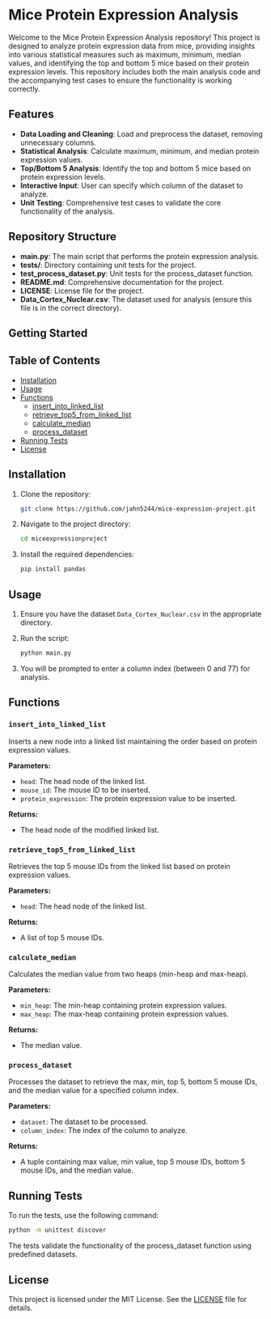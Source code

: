 # Mice Protein Expression Analysis

Welcome to the Mice Protein Expression Analysis repository! This project is designed to analyze protein expression data from mice, providing insights into various statistical measures such as maximum, minimum, median values, and identifying the top and bottom 5 mice based on their protein expression levels. This repository includes both the main analysis code and the accompanying test cases to ensure the functionality is working correctly.

## Features

- **Data Loading and Cleaning**: Load and preprocess the dataset, removing unnecessary columns.
- **Statistical Analysis**: Calculate maximum, minimum, and median protein expression values.
- **Top/Bottom 5 Analysis**: Identify the top and bottom 5 mice based on protein expression levels.
- **Interactive Input**: User can specify which column of the dataset to analyze.
- **Unit Testing**: Comprehensive test cases to validate the core functionality of the analysis.

## Repository Structure

- **main.py**: The main script that performs the protein expression analysis.
- **tests/**: Directory containing unit tests for the project.
- **test_process_dataset.py**: Unit tests for the process_dataset function.
- **README.md**: Comprehensive documentation for the project.
- **LICENSE**: License file for the project.
- **Data_Cortex_Nuclear.csv**: The dataset used for analysis (ensure this file is in the correct directory).

## Getting Started

## Table of Contents

- [Installation](#installation)
- [Usage](#usage)
- [Functions](#functions)
  - [insert_into_linked_list](#insert_into_linked_list)
  - [retrieve_top5_from_linked_list](#retrieve_top5_from_linked_list)
  - [calculate_median](#calculate_median)
  - [process_dataset](#process_dataset)
- [Running Tests](#running-tests)
- [License](#license)

## Installation

1. Clone the repository:
    ```sh
    git clone https://github.com/jahn5244/mice-expression-project.git
    ```

2. Navigate to the project directory:
    ```sh
    cd miceexpressionproject
    ```

3. Install the required dependencies:
    ```sh
    pip install pandas
    ```

## Usage

1. Ensure you have the dataset `Data_Cortex_Nuclear.csv` in the appropriate directory.

2. Run the script:
    ```sh
    python main.py
    ```

3. You will be prompted to enter a column index (between 0 and 77) for analysis.

## Functions

### `insert_into_linked_list`

Inserts a new node into a linked list maintaining the order based on protein expression values.

**Parameters:**
- `head`: The head node of the linked list.
- `mouse_id`: The mouse ID to be inserted.
- `protein_expression`: The protein expression value to be inserted.

**Returns:**
- The head node of the modified linked list.

### `retrieve_top5_from_linked_list`

Retrieves the top 5 mouse IDs from the linked list based on protein expression values.

**Parameters:**
- `head`: The head node of the linked list.

**Returns:**
- A list of top 5 mouse IDs.

### `calculate_median`

Calculates the median value from two heaps (min-heap and max-heap).

**Parameters:**
- `min_heap`: The min-heap containing protein expression values.
- `max_heap`: The max-heap containing protein expression values.

**Returns:**
- The median value.

### `process_dataset`

Processes the dataset to retrieve the max, min, top 5, bottom 5 mouse IDs, and the median value for a specified column index.

**Parameters:**
- `dataset`: The dataset to be processed.
- `column_index`: The index of the column to analyze.

**Returns:**
- A tuple containing max value, min value, top 5 mouse IDs, bottom 5 mouse IDs, and the median value.

## Running Tests

To run the tests, use the following command:
```sh
python -m unittest discover
```

The tests validate the functionality of the process_dataset function using predefined datasets.

## License

This project is licensed under the MIT License. See the [LICENSE](LICENSE) file for details.

